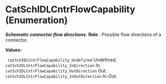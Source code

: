 # CatSchIDLCntrFlowCapability (Enumeration)

**_Schematic connector flow directions._**
**Role** : Possible flow directions of a connector.

**Values:**

` catSchIDLCntrFlowCapability_Undefined`      Undefined.
` catSchIDLCntrFlowCapability_InDirection`      In.
` catSchIDLCntrFlowCapability_OutDirection`      Out.
` catSchIDLCntrFlowCapability_InOutDirection`      In-Out.